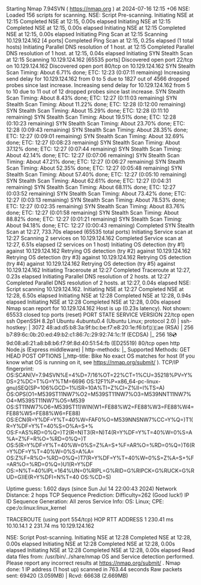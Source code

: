 Starting Nmap 7.94SVN ( https://nmap.org ) at 2024-07-16 12:15 +06
NSE: Loaded 156 scripts for scanning.
NSE: Script Pre-scanning.
Initiating NSE at 12:15
Completed NSE at 12:15, 0.00s elapsed
Initiating NSE at 12:15
Completed NSE at 12:15, 0.00s elapsed
Initiating NSE at 12:15
Completed NSE at 12:15, 0.00s elapsed
Initiating Ping Scan at 12:15
Scanning 10.129.124.162 [4 ports]
Completed Ping Scan at 12:15, 0.25s elapsed (1 total hosts)
Initiating Parallel DNS resolution of 1 host. at 12:15
Completed Parallel DNS resolution of 1 host. at 12:15, 0.04s elapsed
Initiating SYN Stealth Scan at 12:15
Scanning 10.129.124.162 [65535 ports]
Discovered open port 22/tcp on 10.129.124.162
Discovered open port 80/tcp on 10.129.124.162
SYN Stealth Scan Timing: About 6.71% done; ETC: 12:23 (0:07:11 remaining)
Increasing send delay for 10.129.124.162 from 0 to 5 due to 1827 out of 4566 dropped probes since last increase.
Increasing send delay for 10.129.124.162 from 5 to 10 due to 11 out of 12 dropped probes since last increase.
SYN Stealth Scan Timing: About 8.43% done; ETC: 12:27 (0:11:03 remaining)
SYN Stealth Scan Timing: About 11.22% done; ETC: 12:28 (0:12:00 remaining)
SYN Stealth Scan Timing: About 15.29% done; ETC: 12:28 (0:11:10 remaining)
SYN Stealth Scan Timing: About 19.51% done; ETC: 12:28 (0:10:23 remaining)
SYN Stealth Scan Timing: About 23.70% done; ETC: 12:28 (0:09:43 remaining)
SYN Stealth Scan Timing: About 28.35% done; ETC: 12:27 (0:09:01 remaining)
SYN Stealth Scan Timing: About 32.69% done; ETC: 12:27 (0:08:23 remaining)
SYN Stealth Scan Timing: About 37.12% done; ETC: 12:27 (0:07:44 remaining)
SYN Stealth Scan Timing: About 42.14% done; ETC: 12:27 (0:07:06 remaining)
SYN Stealth Scan Timing: About 47.21% done; ETC: 12:27 (0:06:27 remaining)
SYN Stealth Scan Timing: About 52.35% done; ETC: 12:27 (0:05:48 remaining)
SYN Stealth Scan Timing: About 57.40% done; ETC: 12:27 (0:05:10 remaining)
SYN Stealth Scan Timing: About 62.61% done; ETC: 12:27 (0:04:31 remaining)
SYN Stealth Scan Timing: About 68.11% done; ETC: 12:27 (0:03:52 remaining)
SYN Stealth Scan Timing: About 73.42% done; ETC: 12:27 (0:03:13 remaining)
SYN Stealth Scan Timing: About 78.53% done; ETC: 12:27 (0:02:35 remaining)
SYN Stealth Scan Timing: About 83.76% done; ETC: 12:27 (0:01:58 remaining)
SYN Stealth Scan Timing: About 88.82% done; ETC: 12:27 (0:01:21 remaining)
SYN Stealth Scan Timing: About 94.18% done; ETC: 12:27 (0:00:43 remaining)
Completed SYN Stealth Scan at 12:27, 733.70s elapsed (65535 total ports)
Initiating Service scan at 12:27
Scanning 2 services on 10.129.124.162
Completed Service scan at 12:27, 6.51s elapsed (2 services on 1 host)
Initiating OS detection (try #1) against 10.129.124.162
Retrying OS detection (try #2) against 10.129.124.162
Retrying OS detection (try #3) against 10.129.124.162
Retrying OS detection (try #4) against 10.129.124.162
Retrying OS detection (try #5) against 10.129.124.162
Initiating Traceroute at 12:27
Completed Traceroute at 12:27, 0.23s elapsed
Initiating Parallel DNS resolution of 2 hosts. at 12:27
Completed Parallel DNS resolution of 2 hosts. at 12:27, 0.04s elapsed
NSE: Script scanning 10.129.124.162.
Initiating NSE at 12:27
Completed NSE at 12:28, 6.50s elapsed
Initiating NSE at 12:28
Completed NSE at 12:28, 0.94s elapsed
Initiating NSE at 12:28
Completed NSE at 12:28, 0.00s elapsed
Nmap scan report for 10.129.124.162
Host is up (0.23s latency).
Not shown: 65533 closed tcp ports (reset)
PORT   STATE SERVICE VERSION
22/tcp open  ssh     OpenSSH 8.2p1 Ubuntu 4ubuntu0.4 (Ubuntu Linux; protocol 2.0)
| ssh-hostkey: 
|   3072 48:ad:d5:b8:3a:9f:bc:be:f7:e8:20:1e:f6:bf:de:ae (RSA)
|   256 b7:89:6c:0b:20:ed:49:b2:c1:86:7c:29:92:74:1c:1f (ECDSA)
|_  256 18:cd:9d:08:a6:21:a8:b8:b6:f7:9f:8d:40:51:54:fb (ED25519)
80/tcp open  http    Node.js (Express middleware)
| http-methods: 
|_  Supported Methods: GET HEAD POST OPTIONS
|_http-title:  Bike 
No exact OS matches for host (If you know what OS is running on it, see https://nmap.org/submit/ ).
TCP/IP fingerprint:
OS:SCAN(V=7.94SVN%E=4%D=7/16%OT=22%CT=1%CU=35218%PV=Y%DS=2%DC=T%G=Y%TM=6696
OS:12F1%P=x86_64-pc-linux-gnu)SEQ(SP=106%GCD=1%ISR=10A%TI=Z%CI=Z%II=I%TS=A)
OS:OPS(O1=M539ST11NW7%O2=M539ST11NW7%O3=M539NNT11NW7%O4=M539ST11NW7%O5=M539
OS:ST11NW7%O6=M539ST11)WIN(W1=FE88%W2=FE88%W3=FE88%W4=FE88%W5=FE88%W6=FE88)
OS:ECN(R=Y%DF=Y%T=40%W=FAF0%O=M539NNSNW7%CC=Y%Q=)T1(R=Y%DF=Y%T=40%S=O%A=S+%
OS:F=AS%RD=0%Q=)T2(R=N)T3(R=N)T4(R=Y%DF=Y%T=40%W=0%S=A%A=Z%F=R%O=%RD=0%Q=)T
OS:5(R=Y%DF=Y%T=40%W=0%S=Z%A=S+%F=AR%O=%RD=0%Q=)T6(R=Y%DF=Y%T=40%W=0%S=A%A=
OS:Z%F=R%O=%RD=0%Q=)T7(R=Y%DF=Y%T=40%W=0%S=Z%A=S+%F=AR%O=%RD=0%Q=)U1(R=Y%DF
OS:=N%T=40%IPL=164%UN=0%RIPL=G%RID=G%RIPCK=G%RUCK=G%RUD=G)IE(R=Y%DFI=N%T=40
OS:%CD=S)

Uptime guess: 1.602 days (since Sun Jul 14 22:00:43 2024)
Network Distance: 2 hops
TCP Sequence Prediction: Difficulty=262 (Good luck!)
IP ID Sequence Generation: All zeros
Service Info: OS: Linux; CPE: cpe:/o:linux:linux_kernel

TRACEROUTE (using port 554/tcp)
HOP RTT       ADDRESS
1   230.41 ms 10.10.14.1
2   231.74 ms 10.129.124.162

NSE: Script Post-scanning.
Initiating NSE at 12:28
Completed NSE at 12:28, 0.00s elapsed
Initiating NSE at 12:28
Completed NSE at 12:28, 0.00s elapsed
Initiating NSE at 12:28
Completed NSE at 12:28, 0.00s elapsed
Read data files from: /usr/bin/../share/nmap
OS and Service detection performed. Please report any incorrect results at https://nmap.org/submit/ .
Nmap done: 1 IP address (1 host up) scanned in 763.44 seconds
           Raw packets sent: 69420 (3.059MB) | Rcvd: 66638 (2.669MB)
